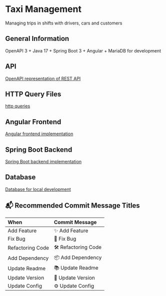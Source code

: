 # Taxi Management
Managing trips in shifts with drivers, cars and customers

## General Information

OpenAPI 3 + Java 17 + Spring Boot 3 + Angular + MariaDB for development

## API

[OpenAPI representation of REST API](api/README.md)

## HTTP Query Files

[http queries](http/README.md)

## Angular Frontend

[Angular frontend implementation](frontend/README.md)

## Spring Boot Backend

[Spring Boot backend implementation](backend-spring/README.md)

## Database

[Database for local development](database/README.md)

## 📬 Recommended Commit Message Titles

| When             | Commit Message      |
|:-----------------|:--------------------|
| Add Feature      | ✨ Add Feature       |
| Fix Bug          | 🐞 Fix Bug          |
| Refactoring Code | 🛠 Refactoring Code |
| Add Dependency   | 📦 Add Dependency   |
| Update Readme    | 📚 Update Readme    |
| Update Version   | 🌼 Update Version   |
| Update Config    | ⚙️ Update Config    |
